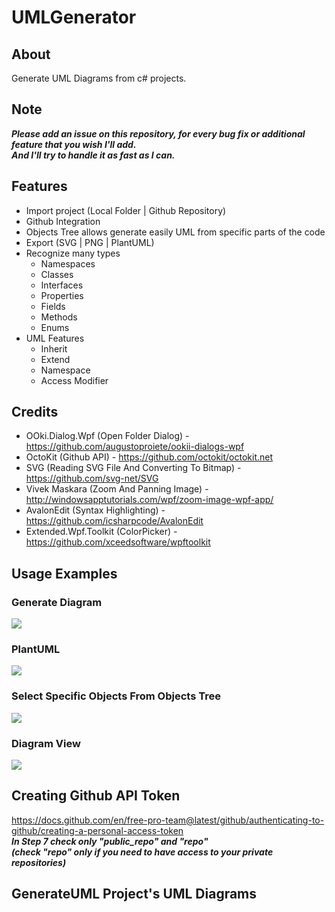 

# UMLGenerator
## About
Generate UML Diagrams from c# projects.

## Note
***Please add an issue on this repository, for every bug fix or additional feature that you wish I'll add.</br>
And I'll try to handle it as fast as I can.***

## Features
- Import project (Local Folder | Github Repository)
- Github Integration
- Objects Tree allows generate easily UML from specific parts of the code
- Export (SVG | PNG | PlantUML)
- Recognize many types
	- Namespaces
	- Classes
	- Interfaces
	- Properties
	- Fields
	- Methods
	- Enums
- UML Features
	- Inherit
	- Extend
	- Namespace
	- Access Modifier

## Credits
- OOki.Dialog.Wpf (Open Folder Dialog) - https://github.com/augustoproiete/ookii-dialogs-wpf
- OctoKit (Github API) - https://github.com/octokit/octokit.net
- SVG (Reading SVG File And Converting To Bitmap) - https://github.com/svg-net/SVG
- Vivek Maskara (Zoom And Panning Image) - http://windowsapptutorials.com/wpf/zoom-image-wpf-app/
- AvalonEdit (Syntax Highlighting) - https://github.com/icsharpcode/AvalonEdit
- Extended.Wpf.Toolkit (ColorPicker) - https://github.com/xceedsoftware/wpftoolkit

## Usage Examples
### Generate Diagram
![](ReadMeResources/GenerateDiagram.gif)
### PlantUML
![](ReadMeResources/SeePlantUml.gif)
### Select Specific Objects From Objects Tree
![](ReadMeResources/ObjectsTree.gif)
### Diagram View
![](ReadMeResources/DiagramManipulating.gif)


## Creating Github API Token
https://docs.github.com/en/free-pro-team@latest/github/authenticating-to-github/creating-a-personal-access-token
<br/>
***In Step 7 check only "public_repo" and "repo" <br/>
(check "repo" only if you need to have access to your private repositories)***
## GenerateUML Project's UML Diagrams

